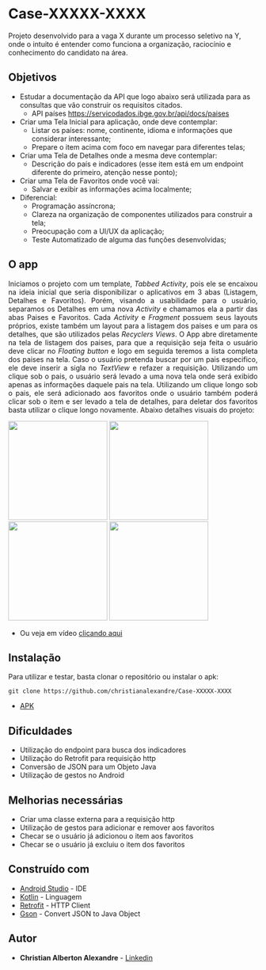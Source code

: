 # Case-XXXXX-XXXX

Projeto desenvolvido para a vaga X durante um processo seletivo na Y, onde o intuito é entender como funciona a organização, raciocínio e
conhecimento do candidato na área.


## Objetivos

* Estudar a documentação da API que logo abaixo será utilizada para as consultas que vão construir os
requisitos citados.
  - API países https://servicodados.ibge.gov.br/api/docs/paises
* Criar uma Tela Inicial para aplicação, onde deve contemplar:
  - Listar os países: nome, continente, idioma e informações que considerar interessante;
  - Prepare o item acima com foco em navegar para diferentes telas;
* Criar uma Tela de Detalhes onde a mesma deve contemplar:
  - Descrição do país e indicadores (esse item está em um endpoint diferente do primeiro,
atenção nesse ponto);
* Criar uma Tela de Favoritos onde você vai:
  - Salvar e exibir as informações acima localmente;
* Diferencial:
  - Programação assíncrona;
  - Clareza na organização de componentes utilizados para construir a tela;
  - Preocupação com a UI/UX da aplicação;
  - Teste Automatizado de alguma das funções desenvolvidas;

## O app

<p align="justify">
Iniciamos o projeto com um template, <i>Tabbed Activity</i>, pois ele se encaixou na ideia inicial que seria disponibilizar o aplicativos em 3 abas (Listagem, Detalhes e Favoritos).
Porém, visando a usabilidade para o usuário, separamos os Detalhes em uma nova <i>Activity</i> e chamamos ela a partir das abas Paises e Favoritos. Cada <i>Activity</i> e <i>Fragment</i> possuem
seus layouts próprios, existe também um layout para a listagem dos paises e um para os detalhes, que são utilizados pelas <i>Recyclers Views</i>. O App abre diretamente na tela de
listagem dos paises, para que a requisição seja feita o usuário deve clicar no <i>Floating button</i> e logo em seguida teremos a lista completa dos paises na tela. Caso o usuário pretenda buscar
por um pais especifico, ele deve inserir a sigla no <i>TextView</i> e refazer a requisição. Utilizando um clique sob o pais, o usuário será levado a uma nova tela onde será exibido apenas
as informações daquele pais na tela. Utilizando um clique longo sob o pais, ele será adicionado aos favoritos onde o usuário também poderá clicar sob o item e ser levado a tela de detalhes,
para deletar dos favoritos basta utilizar o clique longo novamente. 
Abaixo detalhes visuais do projeto:
</p>

<p float="left">
  <img src="https://github.com/christianalexandre/Case-XXXXX-XXXX/blob/master/app/release/1.jpeg" width="200" />
  <img src="https://github.com/christianalexandre/Case-XXXXX-XXXX/blob/master/app/release/2.jpeg" width="200" /> 
  <img src="https://github.com/christianalexandre/Case-XXXXX-XXXX/blob/master/app/release/3.jpeg" width="200" />
  <img src="https://github.com/christianalexandre/Case-XXXXX-XXXX/blob/master/app/release/4.jpeg" width="200" />
</p>

* Ou veja em vídeo <a href="https://www.youtube.com/watch?v=etf0OjPG3TM&ab_channel=ChristianAlexandre">clicando aqui</a>

## Instalação

Para utilizar e testar, basta clonar o repositório ou instalar o apk:

```
git clone https://github.com/christianalexandre/Case-XXXXX-XXXX
```

* <a href="https://github.com/christianalexandre/Case-XXXXX-XXXX/blob/master/app/release/app-release.apk">APK</a>


## Dificuldades

* Utilização do endpoint para busca dos indicadores
* Utilização do Retrofit para requisição http
* Conversão de JSON para um Objeto Java
* Utilização de gestos no Android

## Melhorias necessárias

* Criar uma classe externa para a requisição http
* Utilização de gestos para adicionar e remover aos favoritos
* Checar se o usuário já adicionou o item aos favoritos 
* Checar se o usuário já excluiu o item dos favoritos

## Construído com

* [Android Studio](https://developer.android.com/studio) - IDE
* [Kotlin](https://kotlinlang.org/) - Linguagem
* [Retrofit](https://square.github.io/retrofit/) - HTTP Client
* [Gson](https://github.com/google/gson) - Convert JSON to Java Object

## Autor

* **Christian Alberton Alexandre** - [Linkedin](https://www.linkedin.com/in/christian-alexandre/)
